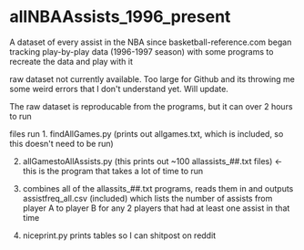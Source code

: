 # allNBAAssists_1996_present
A dataset of every assist in the NBA since basketball-reference.com began tracking play-by-play data (1996-1997 season) with some programs to recreate the data and play with it


raw dataset not currently available. Too large for Github and its throwing me some weird errors that I don't understand yet. Will update.


The raw dataset is reproducable from the programs, but it can over 2 hours to run


files run 1. findAllGames.py (prints out allgames.txt, which is included, so this doesn't need to be run)

2. allGamestoAllAssists.py (this prints out ~100 allassists_##.txt files) <- this is the program that takes a lot of time to run

3. combines all of the allassits_##.txt programs, reads them in and outputs assistfreq_all.csv (included) which lists the number of assists from player A to player B for any 2 players that had at least one assist in that time

4. niceprint.py prints tables so I can shitpost on reddit
